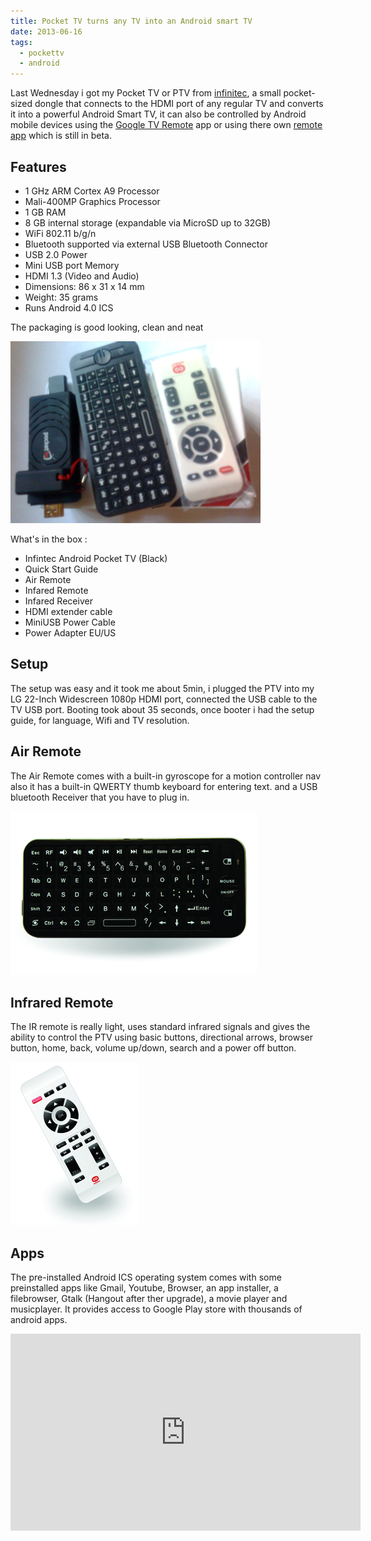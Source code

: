 ```yaml
---
title: Pocket TV turns any TV into an Android smart TV
date: 2013-06-16
tags:
  - pockettv
  - android
---
```

Last Wednesday i got my Pocket TV or PTV from [infinitec][0], a small pocket-sized dongle that connects to the HDMI port of any regular TV and converts it into a powerful Android Smart TV, it can also be controlled by Android mobile devices using the [Google TV Remote][1] app or using there own [remote app][2] which is still in beta.

## Features
* 1 GHz ARM Cortex A9 Processor
* Mali-400MP Graphics Processor
* 1 GB RAM
* 8 GB internal storage (expandable via MicroSD up to 32GB)
* WiFi 802.11 b/g/n
* Bluetooth supported via external USB Bluetooth Connector
* USB 2.0 Power
* Mini USB port Memory
* HDMI 1.3 (Video and Audio)
* Dimensions: 86 x 31 x 14 mm
* Weight: 35 grams
* Runs Android 4.0 ICS

The packaging is good looking, clean and neat

![Pocket TV](/assets/posts/ptv.jpg)

What's in the box :

* Infintec Android Pocket TV (Black)
* Quick Start Guide
* Air Remote
* Infared Remote
* Infared Receiver
* HDMI extender cable
* MiniUSB Power Cable
* Power Adapter EU/US

## Setup
The setup was easy and it took me about 5min, i plugged the PTV into my LG 22-Inch Widescreen 1080p HDMI port, connected the USB cable to the TV USB port. Booting took about 35 seconds, once booter i had the setup guide, for language, Wifi and TV resolution.

## Air Remote
The Air Remote comes with a built-in gyroscope for a motion controller nav also it has a built-in QWERTY thumb keyboard for entering text. and a USB bluetooth Receiver that you have to plug in.

![Air Remote](/assets/posts/ptv-air.jpg)

## Infrared Remote
The IR remote is really light, uses standard infrared signals and gives the ability to control the PTV using basic buttons, directional arrows, browser button, home, back, volume up/down, search and a power off button.

![Infrared Remote](/assets/posts/ptv-ir.jpg)

## Apps

The pre-installed Android ICS operating system comes with some preinstalled apps like Gmail, Youtube, Browser, an app installer, a filebrowser, Gtalk (Hangout after ther upgrade), a movie player and musicplayer. It provides access to Google Play store with thousands of android apps.

<iframe width="560" height="315" src="http://www.youtube.com/embed/p-S1JBgBKLI" frameborder="0" allowfullscreen></iframe>

[0]: https://infinitec.com
[1]: https://play.google.com/store/apps/details?id=com.google.android.apps.tvremote
[2]: http://infinitec.com/forum/viewtopic.php?f=2&t=605